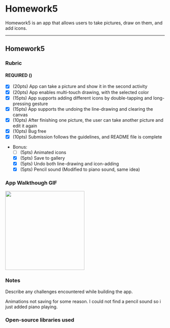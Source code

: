 # Homework5
Homework5 is an app that allows users to take pictures, draw on them, and add icons.

---

## Homework5

### Rubric

#### REQUIRED ()
- [x] (20pts) App can take a picture and show it in the second activity
- [x] (20pts) App enables multi-touch drawing, with the selected color
- [x] (15pts) App supports adding different icons by double-tapping and long-pressing gesture 
- [x] (15pts) App supports the undoing the line-drawing and clearing the canvas 
- [x] (10pts) After finishing one picture, the user can take another picture and edit it again 
- [x] (10pts) Bug free 
- [x] (10pts) Submission follows the guidelines, and README file is complete 

- Bonus:
   - [ ] (5pts) Animated icons
   - [x] (5pts) Save to gallery
   - [x] (5pts) Undo both line-drawing and icon-adding
   - [x] (5pts) Pencil sound (Modified to piano sound, same idea)

### App Walkthough GIF

<img src="https://i.imgur.com/hMIKzf9.mp4" width=250><br>

### Notes
Describe any challenges encountered while building the app.

Animations not saving for some reason. I could not find a pencil sound so i just added piano playing.

### Open-source libraries used


